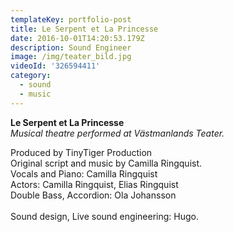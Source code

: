 ```yaml
---
templateKey: portfolio-post
title: Le Serpent et La Princesse
date: 2016-10-01T14:20:53.179Z
description: Sound Engineer
image: /img/teater_bild.jpg
videoId: '326594411'
category:
  - sound
  - music
---
```

**Le Serpent et La Princesse**\
_Musical theatre performed at Västmanlands Teater._

Produced by TinyTiger Production\
Original script and music by Camilla Ringquist.\
Vocals and Piano: Camilla Ringquist\
Actors: Camilla Ringquist, Elias Ringquist\
Double Bass, Accordion: Ola Johansson\
\
Sound design, Live sound engineering: Hugo.
